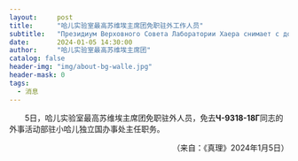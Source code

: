 ```yaml
---
layout:     post
title:      "哈儿实验室最高苏维埃主席团免职驻外工作人员"
subtitle:   "Президиум Верховного Совета Лаборатории Хаера снимает с должности сотрудника, находящегося за границей"
date:       2024-01-05 14:30:00
author:     "哈儿实验室最高苏维埃主席团"
catalog: false
header-img: "img/about-bg-walle.jpg"
header-mask: 0
tags:
  - 消息
---
```


&emsp;&emsp;5日，哈儿实验室最高苏维埃主席团免职驻外人员，免去**Ч-9318-18Г**同志的外事活动部驻小哈儿独立国办事处主任职务。
<div style="text-align: right">（来自：《真理》2024年1月5日）</div>